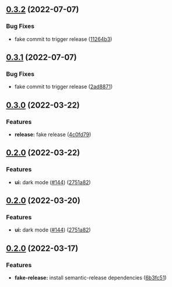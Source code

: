 ## [0.3.2](https://github.com/loderunner/requestor/compare/v0.3.1...v0.3.2) (2022-07-07)


### Bug Fixes

* fake commit to trigger release ([11264b3](https://github.com/loderunner/requestor/commit/11264b32d6745fcba6421170e6c1da09d58f775b))

## [0.3.1](https://github.com/loderunner/requestor/compare/v0.3.0...v0.3.1) (2022-07-07)


### Bug Fixes

* fake commit to trigger release ([2ad8871](https://github.com/loderunner/requestor/commit/2ad8871dea149013e171863db4f098bde7198484))

## [0.3.0](https://github.com/loderunner/requestor/compare/v0.2.0...v0.3.0) (2022-03-22)


### Features

* **release:** fake release ([4c0fd79](https://github.com/loderunner/requestor/commit/4c0fd791ed0cc3cf9ba6f18a739707914dce37d7))

## [0.2.0](https://github.com/loderunner/requestor/compare/v0.1.0...v0.2.0) (2022-03-22)


### Features

* **ui:** dark mode ([#144](https://github.com/loderunner/requestor/issues/144)) ([2751a82](https://github.com/loderunner/requestor/commit/2751a8227644abc5594d97bc95f94de1a338ced0))

## [0.2.0](https://github.com/loderunner/requestor/compare/v0.1.0...v0.2.0) (2022-03-20)


### Features

* **ui:** dark mode ([#144](https://github.com/loderunner/requestor/issues/144)) ([2751a82](https://github.com/loderunner/requestor/commit/2751a8227644abc5594d97bc95f94de1a338ced0))

## [0.2.0](https://github.com/loderunner/requestor/compare/v0.1.0...v0.2.0) (2022-03-17)


### Features

* **fake-release:** install semantic-release dependencies ([6b3fc51](https://github.com/loderunner/requestor/commit/6b3fc5140af85c621a2a4801e428e72d0542e7a6))
